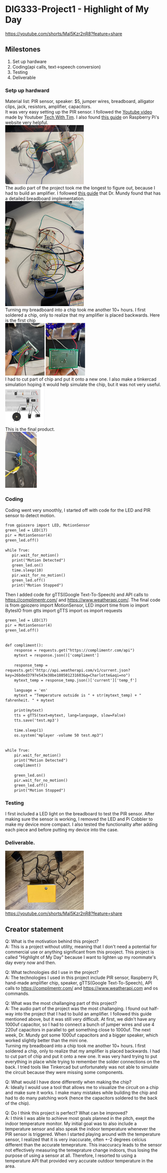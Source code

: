 # DIG333-Project1 - Highlight of My Day

https://youtube.com/shorts/MaI5Kzr2nR8?feature=share

## Milestones
<ol>
<li>Set up hardware<br>
<li>Coding(api calls, text->speech conversion)
<li>Testing
<li>Deliverable
</ol>


### Setp up hardward
Material list: PIR sensor, speaker: $5, jumper wires, breadboard, alligator clips, jack, resistors, amplifier, capacitors.<br>
It was very easy setting up the PIR sensor. I followed the [Youtube video](https://www.youtube.com/watch?v=Tw0mG4YtsZk&ab_channel=TechWithTim) made by Youtuber [Tech With Tim](https://www.youtube.com/@TechWithTim). I also found [this guide](https://projects.raspberrypi.org/en/projects/physical-computing/11) on Raspberry Pi's website very helpful.<br>
<img src="sensor_setup.jpeg"  width="50%" height="50%"><br>
The audio part of the project took me the longest to figure out, because I had to build an amplifier. I followed [this guide](https://www.instructables.com/Tales-From-the-Chip-LM386-Audio-Amplifier/) that Dr. Mundy found that has a detailed breadboard implementation. <br>
<img src="amp_breadboard.jpeg"  width="50%" height="50%"><br>
Turning my breadboard into a chip took me another 10+ hours. I first soldered a chip, only to realize that my amplifier is placed backwards. Here is the first chip <br>
<img src="amp_chip_1.jpeg" width="25%" height="25%">
<img src="amp_chip_2.jpeg" width="25%" height="25%"><br>
I had to cut part of chip and put it onto a new one. I also make a tinkercad simulation hoping it would help simulate the chip, but it was not very useful. <br>
<img src="amp_tinkercad.jpeg" width="25%" height="25%"> <br>
This is the final product. <br>
<img src="amp_chip_final.jpeg"  width="20%" height="20%"><br>


### Coding
Coding went very smoothly, I started off with code for the LED and PIR sensor to detect motion. <br>

    from gpiozero import LED, MotionSensor
    green_led = LED(17)
    pir = MotionSensor(4)
    green_led.off()
    
    while True:
       pir.wait_for_motion()
       print("Motion Detected")
       green_led.on()
       time.sleep(10)
       pir.wait_for_no_motion()
       green_led.off()
       print("Motion Stopped")
       
       
Then I added code for gTTS(Google Text-To-Speech) and API calls to https://complimentr.com/ and https://www.weatherapi.com/. The final code is 
    from gpiozero import MotionSensor, LED
    import time
    from io import BytesIO
    from gtts import gTTS
    import os
    import requests

    green_led = LED(17)
    pir = MotionSensor(4)
    green_led.off()


    def compliment():
        response = requests.get("https://complimentr.com/api")
        mytext = response.json()['compliment']

        response_temp = requests.get("http://api.weatherapi.com/v1/current.json?key=26bded3797e543e38be180501231603&q=Charlotte&aqi=no")
        mytext_temp = response_temp.json()['current']['temp_f']

        language = 'en'
        mytext = "Temperature outside is " + str(mytext_temp) + " fahrenheit. " + mytext

        print(mytext)
        tts = gTTS(text=mytext, lang=language, slow=False)
        tts.save('test.mp3')

        time.sleep(1)
        os.system("mplayer -volume 50 test.mp3")


    while True:
        pir.wait_for_motion()
        print("Motion Detected")
        compliment()

        green_led.on()
        pir.wait_for_no_motion()
        green_led.off()
        print("Motion Stopped")


### Testing
I first included a LED light on the breadboard to test the PIR sensor. After making sure the sensor is working, I removed the LED and Pi Cobbler to make my device more compact. I also tested the functionality after adding each piece and before putting my device into the case. 


### Deliverable.
<img src="final_project1.jpeg"  width="50%" height="50%"><br>
https://youtube.com/shorts/MaI5Kzr2nR8?feature=share


## Creator statement
Q: What is the motivation behind this project? <br>
A: This is a project without utility, meaning that I don't need a potential for commercial use or anything significant from this prooject. This project is called "Highlight of My Day" because I want to lighten up my roommate's day every now and then. 

Q: What technologies did I use in the project?<br>
A: The technologies I used in this project include PIR sensor, Raspberry Pi, hand-made amplifier chip, speaker, gTTS(Google Text-To-Speech), API calls to https://complimentr.com/ and https://www.weatherapi.com and os commands.

Q: What was the most challanging part of this project?<br>
A: The audio part of the project was the most challanging. I found out half-way into the project that I had to build an amplifier. I followed this guide mentioned above, but it was still very difficult. At first, we didn't have any 1000uf capacitor, so I had to connect a bunch of jumper wires and use 4 220uf capacitors in parallel to get something close to 1000uf. The next week, Dr. Mundy got some 1000uf capacitors and a bigger speaker, which worked slightly better than the mini one.<br>
Turning my breadboard into a chip took me another 10+ hours. I first soldered a chip, only to realize that my amplifier is placed backwards. I had to cut part of chip and put it onto a new one. It was very hard trying to put everything in place while trying to remember the solder connections on the back. I tried tools like Tinkercad but unfortunately was not able to simulate the circuit because they were missing some components.

Q: What would I have done differently when making the chip?<br>
A: Ideally I would use a tool that allows me to visualize the circuit on a chip and make sure it works. I make many mistakes while building the chip and had to do many patching work (hence the capacitors soldered to the back of the chip).

Q: Do I think this project is perfect? What can be improved?<br>
A: I think I was able to achieve most goals planned in the pitch, exept the indoor temperature monitor. My initial goal was to also include a temperature sensor and also speak the indoor temperature whenever the PIR sensor is triggered. When I started playing around with the temperature sensor, I realized that it is very inaccurate, often +-2 degrees celcius different than the accurate temeprature. This inaccuracy leads to the sensor not effectively measuring the temeprature change indoors, thus losing the purpose of using a sensor at all. Therefore, I resorted to using a temperature API that provided very accurate outdoor temperature in the area.

